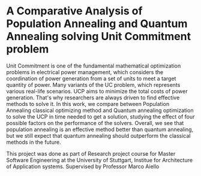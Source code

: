 # A Comparative Analysis of Population Annealing and Quantum Annealing solving Unit Commitment problem

Unit Commitment is one of the fundamental mathematical optimization problems in electrical power management, which considers the coordination of power generation from a set of units to meet a target quantity of power. 
Many variants of the UC problem, which represents various real-life scenarios. 
UCP aims to minimize the total costs of power generation. 
That's why researchers are always driven to find effective methods to solve it. 
In this work, we compare between Population Annealing classical optimizing method and Quantum annealing optimization to solve the UCP in time needed to get a solution, studying the effect of four possible factors on the performance of the solvers. Overall, we see that population annealing is an effective method better than quantum annealing, but  we still expect that quantum annealing should outperform the classical methods in the future.

This project was done as part of Research project course for Master Software Engineering at the University of Stuttgart, Institue for Architecture of Application systems. Supervised by Professor Marco Aiello